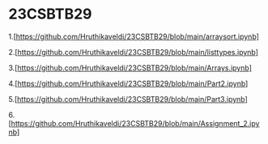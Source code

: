 # 23CSBTB29
1.[https://github.com/Hruthikaveldi/23CSBTB29/blob/main/arraysort.ipynb]

2.[https://github.com/Hruthikaveldi/23CSBTB29/blob/main/listtypes.ipynb]

3.[https://github.com/Hruthikaveldi/23CSBTB29/blob/main/Arrays.ipynb]

4.[https://github.com/Hruthikaveldi/23CSBTB29/blob/main/Part2.ipynb]

5.[https://github.com/Hruthikaveldi/23CSBTB29/blob/main/Part3.ipynb]

6.[https://github.com/Hruthikaveldi/23CSBTB29/blob/main/Assignment_2.ipynb]
